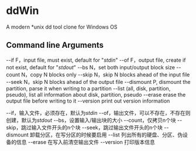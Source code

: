 # ddWin
A modern *unix dd tool clone for Windows OS

## Command line Arguments
--if F，input file, must exist, default for "*stdin*"
--of F，output file, create if not exist, default for "*stdout*"
--bs N，set both input/output block size
--count N，copy N blocks only
--skip N，skip N blocks ahead of the input file
--seek N，skip N blocks ahead of the output file
--dismount P, dismount the partition, parse it when writing to a partition
--list (all, disk, partition, pseudo), list all information about disk, partition, pseudo
--erase erase the output file before writing to it
--version print out version information

--if，输入文件，必须存在，默认为*stdin*
--of，输出文件，可以不存在，不存在则创建，默认为*stdout*
--bs，设置输入/输出块的大小
--count，仅拷贝n个块
--skip，跳过输入文件开头的n个块
--seek，跳过输出文件开头的n个块
--dismount 卸载分区，在写分区的时候要启用
--list 列出所有的硬盘、分区、伪设备的信息
--erase 在写入前清空输出文件
--version 打印版本信息
